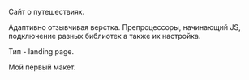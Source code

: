 Сайт о путешествиях.

Адаптивно отзывчивая верстка. Препроцессоры, начинающий JS, подключение разных библиотек а также их настройка.

Тип - landing page.

Мой первый макет.
